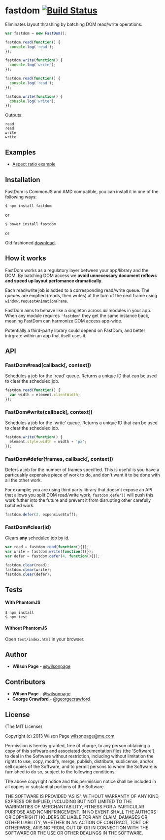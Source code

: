 # fastdom [![Build Status](https://travis-ci.org/wilsonpage/fastdom.png?branch=master)](https://travis-ci.org/wilsonpage/fastdom)

Eliminates layout thrashing by batching DOM read/write operations.

```js
var fastdom = new FastDom();

fastdom.read(function() {
  console.log('read');
});

fastdom.write(function() {
  console.log('write');
});

fastdom.read(function() {
  console.log('read');
});

fastdom.write(function() {
  console.log('write');
});
```

Outputs:

```
read
read
write
write
```

## Examples

- [Aspect ratio example](http://wilsonpage.github.io/fastdom/examples/aspect-ratio.html)

## Installation

FastDom is CommonJS and AMD compatible, you can install it in one of the following ways:

```
$ npm install fastdom
```

or

```
$ bower install fastdom
```

or

Old fashioned [download](http://github.com/wilsonpage/fastdom/raw/master/index.js).

## How it works

FastDom works as a regulatory layer between your app/library and the DOM. By batching DOM access we **avoid unnecessary document reflows and speed up layout perfomance dramatically**.

Each read/write job is added to a corresponding read/write queue. The queues are emptied (reads, then writes) at the turn of the next frame using [`window.requestAnimationFrame`](https://developer.mozilla.org/en-US/docs/Web/API/window.requestAnimationFrame).

FastDom aims to behave like a singleton across *all* modules in your app. When any module requires `'fastdom'` they  get the same instance back, meaning FastDom can harmonize DOM access app-wide.

Potentially a third-party library could depend on FastDom, and better intrgrate within an app that itself uses it.

## API

### FastDom#read(callback[, context])

Schedules a job for the 'read' queue. Returns a unique ID that can be used to clear the scheduled job.

```js
fastdom.read(function() {
  var width = element.clientWidth;
});
```

### FastDom#write(callback[, context])

Schedules a job for the 'write' queue. Returns a unique ID that can be used to clear the scheduled job.

```js
fastdom.write(function() {
  element.style.width = width + 'px';
});
```

### FastDom#defer(frames, callback[, context])

Defers a job for the number of frames specified. This is useful is you have a particualrly expensive piece of work to do, and don't want it to be done with all the other work.

For example; you are using third party library that doesn't expose an API that allows you split DOM read/write work, `fastdom.defer()` will push this work futher into the future and prevent it from disrupting other carefully batched work.

```js
fastdom.defer(3, expensiveStuff);
```

### FastDom#clear(id)

Clears **any** scheduled job by id.

```js
var read = fastdom.read(function(){});
var write = fastdom.write(function(){});
var defer = fastdom.defer(4, function(){});

fastdom.clear(read);
fastdom.clear(write);
fastdom.clear(defer);
```

## Tests

#### With PhantomJS

```
$ npm install
$ npm test
```

#### Without PhantomJS

Open `test/index.html` in your browser.

## Author

- **Wilson Page** - [@wilsonpage](http://github.com/wilsonpage)

## Contributors

- **Wilson Page** - [@wilsonpage](http://github.com/wilsonpage)
- **George Crawford** - [@georgecrawford](http://github.com/georgecrawford)

## License

(The MIT License)

Copyright (c) 2013 Wilson Page <wilsonpage@me.com>

Permission is hereby granted, free of charge, to any person obtaining a copy of this software and associated documentation files (the 'Software'), to deal in the Software without restriction, including without limitation the rights to use, copy, modify, merge, publish, distribute, sublicense, and/or sell copies of the Software, and to permit persons to whom the Software is furnished to do so, subject to the following conditions:

The above copyright notice and this permission notice shall be included in all copies or substantial portions of the Software.

THE SOFTWARE IS PROVIDED 'AS IS', WITHOUT WARRANTY OF ANY KIND, EXPRESS OR IMPLIED, INCLUDING BUT NOT LIMITED TO THE WARRANTIES OF MERCHANTABILITY, FITNESS FOR A PARTICULAR PURPOSE AND NONINFRINGEMENT. IN NO EVENT SHALL THE AUTHORS OR COPYRIGHT HOLDERS BE LIABLE FOR ANY CLAIM, DAMAGES OR OTHER LIABILITY, WHETHER IN AN ACTION OF CONTRACT, TORT OR OTHERWISE, ARISING FROM, OUT OF OR IN CONNECTION WITH THE SOFTWARE OR THE USE OR OTHER DEALINGS IN THE SOFTWARE.